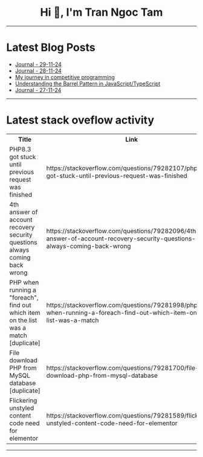 <h1 align="center">Hi 👋, I'm Tran Ngoc Tam</h1>

---

# Latest Blog Posts 
<!-- BLOG-POST-LIST:START -->
- [Journal - 29-11-24](https://dev.to/rishitha_nallapureddy_751/journal-29-11-24-4n2a)
- [Journal - 28-11-24](https://dev.to/rishitha_nallapureddy_751/journal-28-11-24-27o8)
- [My journey in competitive programming](https://dev.to/mukilan_palanichamy_ecaa5/my-journey-in-competitive-programming-1kp8)
- [Understanding the Barrel Pattern in JavaScript/TypeScript](https://dev.to/rawas_aditya/understanding-the-barrel-pattern-in-javascripttypescript-19n2)
- [Journal - 27-11-24](https://dev.to/rishitha_nallapureddy_751/journal-27-11-24-jm5)
<!-- BLOG-POST-LIST:END -->

---

# Latest stack oveflow activity
<table>
  <tr><th>Title</th><th>Link</th></tr>
  <!-- STACKOVERFLOW:START --><tr><td>PHP8.3 got stuck until previous request was finished</td><td>https://stackoverflow.com/questions/79282107/php8-3-got-stuck-until-previous-request-was-finished</td></tr><tr><td>4th answer of account recovery security questions always coming back wrong</td><td>https://stackoverflow.com/questions/79282096/4th-answer-of-account-recovery-security-questions-always-coming-back-wrong</td></tr><tr><td>PHP when running a &quot;foreach&quot;, find out which item on the list was a match [duplicate]</td><td>https://stackoverflow.com/questions/79281998/php-when-running-a-foreach-find-out-which-item-on-the-list-was-a-match</td></tr><tr><td>File download PHP from MySQL database [duplicate]</td><td>https://stackoverflow.com/questions/79281700/file-download-php-from-mysql-database</td></tr><tr><td>Flickering unstyled content code need for elementor</td><td>https://stackoverflow.com/questions/79281589/flickering-unstyled-content-code-need-for-elementor</td></tr><!-- STACKOVERFLOW:END -->
</table>

---


